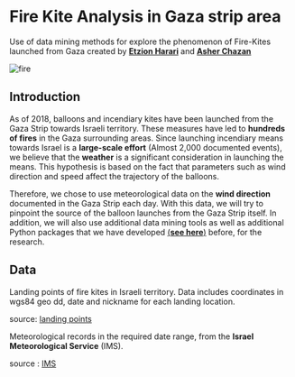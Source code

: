 # Fire Kite Analysis in Gaza strip area
Use of data mining methods for explore the phenomenon of Fire-Kites launched from Gaza
created by [**Etzion Harari**](https://github.com/EtzionR) and [**Asher Chazan**](https://github.com/ashercha)

![fire](https://doc-14-a8-mymaps.googleusercontent.com/untrusted/hostedimage/ipoo8mp319b8e6mg6ncdrjunqg/s8vfnugmcub72seqcntcacs0cc/1603390863750/Df5aJXzzJ_VZsWx8RPJQ9JMPHivr6YGw/13576183864254850826/5AF2TALovrR4feukkEEa1Ltxo7KyCI3QrgigN7l771FkXDHBwBe3uahV_gX3fQFMHHuw7jvQVgKHypf9u6go7vEpEJ2s3gVyb_2xUwBVt4j38j_kunYxJVH82hsW9agPeYjXeFLZZvw1-Ihtc1kjYcHNQwDdcOGFM1sVz2r3wEBcthvQ-jlkzqrm25l-MkaF-QFypDEEfzJQ7E1UPe5LSdhFp8X-_9123xYbpqTJhlvy360bZ86W8KMPN6RUQLHghwonVK3uJNprkM_n1f8C-JQOHs5JIt9Aj_Q?session=0&fife=s16383)

## Introduction
As of 2018, balloons and incendiary kites have been launched from the Gaza Strip towards Israeli territory. These measures have led to **hundreds of fires** in the Gaza surrounding areas. Since launching incendiary means towards Israel is a **large-scale effort** (Almost 2,000 documented events), we believe that the **weather** is a significant consideration in launching the means. This hypothesis is based on the fact that parameters such as wind direction and speed affect the trajectory of the balloons.

Therefore, we chose to use meteorological data on the **wind direction** documented in the Gaza Strip each day. With this data, we will try to pinpoint the source of the balloon launches from the Gaza Strip itself. In addition, we will also use additional data mining tools as well as additional Python packages that we have developed [(**see here**)](https://github.com/EtzionData?tab=repositories) before, for the research.

## Data
Landing points of fire kites in Israeli territory. Data includes coordinates in wgs84 geo dd, date and nickname for each landing location.

source: [landing points](https://www.google.com/maps/d/u/0/viewer?mid=1U3A57H6TCphdux7Sf7dl4z2-1F3vmecJ)

Meteorological records in the required date range, from the **Israel Meteorological Service** (IMS).

source : [IMS](https://ims.data.gov.il/ims/7)


